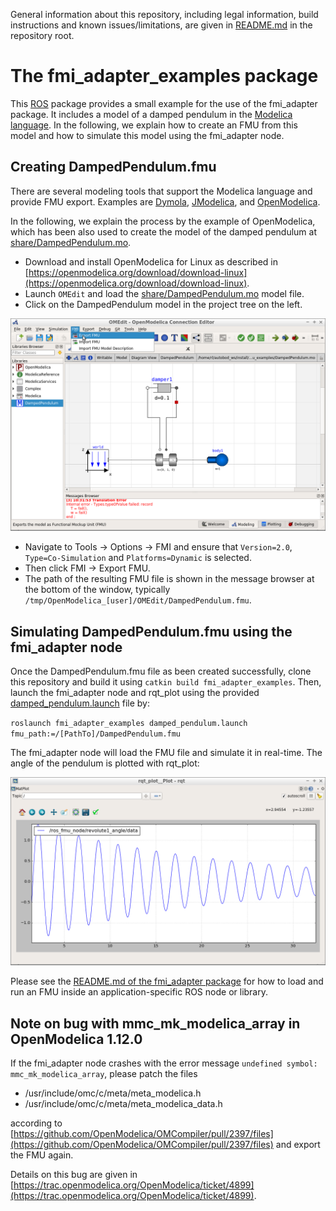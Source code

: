 General information about this repository, including legal information, build instructions and known issues/limitations, are given in [README.md](../README.md) in the repository root.


# The fmi_adapter_examples package

This [ROS](http://www.ros.org/) package provides a small example for the use of the fmi_adapter package. It includes a model of a damped pendulum in the [Modelica language](https://www.modelica.org/). In the following, we explain how to create an FMU from this model and how to simulate this model using the fmi_adapter node.


## Creating DampedPendulum.fmu

There are several modeling tools that support the Modelica language and provide FMU export. Examples are [Dymola](http://www.3ds.com/products-services/catia/products/dymola), [JModelica](https://jmodelica.org/), and [OpenModelica](https://www.openmodelica.org/).

In the following, we explain the process by the example of OpenModelica, which has been also used to create the model of the damped pendulum at [share/DampedPendulum.mo](share/DampedPendulum.mo).

*   Download and install OpenModelica for Linux as described in [https://openmodelica.org/download/download-linux](https://openmodelica.org/download/download-linux).
*   Launch `OMEdit` and load the [share/DampedPendulum.mo](share/DampedPendulum.mo) model file.
*   Click on the DampedPendulum model in the project tree on the left.

![Screenshot of the DampedPendulum model in OMEdit V1.12.0](doc/damped_pendulum_in_OMEdit.png)

*   Navigate to Tools -> Options -> FMI and ensure that `Version=2.0`, `Type=Co-Simulation` and `Platforms=Dynamic` is selected.
*   Then click FMI -> Export FMU.
*   The path of the resulting FMU file is shown in the message browser at the bottom of the window, typically `/tmp/OpenModelica_[user]/OMEdit/DampedPendulum.fmu`.


## Simulating DampedPendulum.fmu using the fmi_adapter node

Once the DampedPendulum.fmu file as been created successfully, clone this repository and build it using `catkin build fmi_adapter_examples`. Then, launch the fmi_adapter node and rqt_plot using the provided [damped_pendulum.launch](launch/damped_pendulum.launch) file by:

`roslaunch fmi_adapter_examples damped_pendulum.launch fmu_path:=/[PathTo]/DampedPendulum.fmu`

The fmi_adapter node will load the FMU file and simulate it in real-time. The angle of the pendulum is plotted with rqt_plot:

![DampedPendulum.fmu simulation results in rqt_plot](doc/damped_pendulum_in_rqt_plot.png)

Please see the [README.md of the fmi_adapter package](../fmi_adapter/README.md) for how to load and run an FMU inside an application-specific ROS node or library.


## Note on bug with mmc_mk_modelica_array in OpenModelica 1.12.0

If the fmi_adapter node crashes with the error message `undefined symbol: mmc_mk_modelica_array`, please patch the files

*   /usr/include/omc/c/meta/meta_modelica.h
*   /usr/include/omc/c/meta/meta_modelica_data.h

according to [https://github.com/OpenModelica/OMCompiler/pull/2397/files](https://github.com/OpenModelica/OMCompiler/pull/2397/files) and export the FMU again.

Details on this bug are given in [https://trac.openmodelica.org/OpenModelica/ticket/4899](https://trac.openmodelica.org/OpenModelica/ticket/4899).
